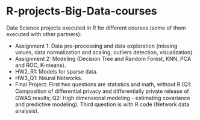 # R-projects-Big-Data-courses
Data Science projects executed in R for different courses (some of them executed with other partners):
  * Assignment 1: Data pre-processing and data exploration (missing values, data normalization and scaling, outliers detection, visualization).
  * Assignment 2: Modeling (Decision Tree and Random Forest, KNN, PCA and ROC, K-means).  
  * HW2_R1: Models for sparse data.
  * HW3_Q1: Neural Networks.
  * Final Project: First two questions are statistics and math, without R (Q1: Composition of diﬀerential privacy and diﬀerentially private release of GWAS results; Q2: High dimensional modeling - estimating covariance and predictive modeling). Third question is with R code (Network data analysis).
